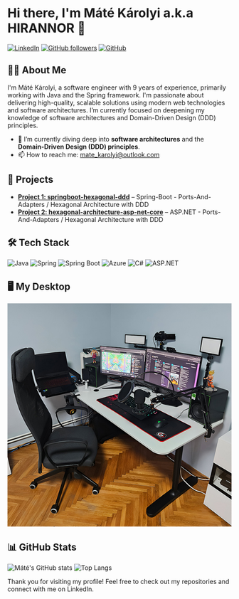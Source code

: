 # Hi there, I'm Máté Károlyi a.k.a HIRANNOR 👋

[![LinkedIn](https://img.shields.io/badge/-LinkedIn-blue?style=flat&logo=Linkedin&logoColor=white)](https://www.linkedin.com/in/matekarolyi/)
[![GitHub followers](https://img.shields.io/github/followers/hirannor?label=Follow&style=social)](https://github.com/hirannor)
[![GitHub](https://img.shields.io/github/stars/hirannor?style=social)](https://github.com/hirannor?tab=repositories)

## 👨‍💻 About Me

I'm Máté Károlyi, a software engineer with 9 years of experience, primarily working with Java and the Spring framework. I'm passionate about delivering high-quality, scalable solutions using modern web technologies and software architectures. I’m currently focused on deepening my knowledge of software architectures and Domain-Driven Design (DDD) principles.

- 🌱 I’m currently diving deep into **software architectures** and the **Domain-Driven Design (DDD) principles**.
- 📫 How to reach me: [mate_karolyi@outlook.com](mate_karolyi@outlook.com)

## 🚀 Projects

- [**Project 1: springboot-hexagonal-ddd**](https://github.com/hirannor/springboot-hexagonal-ddd)                       – Spring-Boot - Ports-And-Adapters / Hexagonal Architecture with DDD
- [**Project 2: hexagonal-architecture-asp-net-core**](https://github.com/hirannor/hexagonal-architecture-asp-net-core) – ASP.NET - Ports-And-Adapters / Hexagonal Architecture with DDD

## 🛠 Tech Stack

![Java](https://img.shields.io/badge/Java-ED8B00?style=flat&logo=java&logoColor=white)
![Spring](https://img.shields.io/badge/Spring-6DB33F?style=flat&logo=spring&logoColor=white)
![Spring Boot](https://img.shields.io/badge/Spring%20Boot-6DB33F?style=flat&logo=spring-boot&logoColor=white)
![Azure](https://img.shields.io/badge/Microsoft%20Azure-0089D6?style=flat&logo=microsoft-azure&logoColor=white)
![C#](https://img.shields.io/badge/C%23-239120?style=flat&logo=c-sharp&logoColor=white)
![ASP.NET](https://img.shields.io/badge/ASP.NET-512BD4?style=flat&logo=.net&logoColor=white)

## 🖥️ My Desktop

![Setup](\images\pc.jpg)

## 📊 GitHub Stats

![Máté's GitHub stats](https://github-readme-stats.vercel.app/api?username=hirannor&show_icons=true&theme=radical)
![Top Langs](https://github-readme-stats.vercel.app/api/top-langs/?username=hirannor&layout=compact&theme=radical)


Thank you for visiting my profile! Feel free to check out my repositories and connect with me on LinkedIn.
